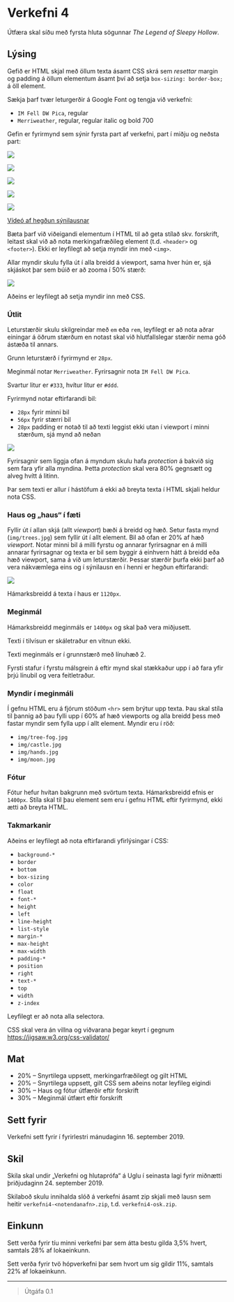 
# Verkefni 4

Útfæra skal síðu með fyrsta hluta sögunnar _The Legend of Sleepy Hollow_.

## Lýsing

Gefið er HTML skjal með öllum texta ásamt CSS skrá sem _resettar_ margin og padding á öllum elementum ásamt því að setja `box-sizing: border-box;` á öll element.

Sækja þarf tvær leturgerðir á Google Font og tengja við verkefni:

* `IM Fell DW Pica`, regular
* `Merriweather`, regular, regular italic og bold 700

Gefin er fyrirmynd sem sýnir fyrsta part af verkefni, part í miðju og neðsta part:

![](utlit/haus.png)

![](utlit/meginmal1.png)

![](utlit/meginmal2.png)

![](utlit/postscript.png)

![](utlit/fotur.png)

[Vídeó af hegðun sýnilausnar](utlit/layout.mp4)

Bæta þarf við viðeigandi elementum í HTML til að geta stílað skv. forskrift, leitast skal við að nota merkingafræðileg element (t.d. `<header>` og `<footer>`). Ekki er leyfilegt að setja myndir inn með `<img>`.

Allar myndir skulu fylla út í alla breidd á viewport, sama hver hún er, sjá skjáskot þar sem búið er að zooma í 50% stærð:

![](utlit/zoomed.png)

Aðeins er leyfilegt að setja myndir inn með CSS.

### Útlit

Leturstærðir skulu skilgreindar með `em` eða `rem`, leyfilegt er að nota aðrar einingar á öðrum stærðum en notast skal við hlutfallslegar stærðir nema góð ástæða til annars.

Grunn leturstærð í fyrirmynd er `28px`.

Meginmál notar `Merriweather`. Fyrirsagnir nota `IM Fell DW Pica`.

Svartur litur er `#333`, hvítur litur er `#ddd`.

Fyrirmynd notar eftirfarandi bil:

* `28px` fyrir minni bil
* `56px` fyrir stærri bil
* `28px` padding er notað til að texti leggist ekki utan í viewport í minni stærðum, sjá mynd að neðan

![](utlit/mobile.png)

Fyrirsagnir sem liggja ofan á myndum skulu hafa _protection_ á bakvið sig sem fara yfir alla myndina. Þetta _protection_ skal vera 80% gegnsætt og alveg hvítt á litinn.

Þar sem texti er allur í hástöfum á ekki að breyta texta í HTML skjali heldur nota CSS.

### Haus og „haus“ í fæti

Fyllir út í allan skjá (allt _viewport_) bæði á breidd og hæð. Setur fasta mynd (`img/trees.jpg`) sem fyllir út í allt element. Bil að ofan er 20% af hæð _viewport_. Notar minni bil á milli fyrstu og annarar fyrirsagnar en á milli annarar fyrirsagnar og texta er bil sem byggir á einhvern hátt á breidd eða hæð viewport, sama á við um leturstærðir. Þessar stærðir þurfa ekki þarf að vera nákvæmlega eins og í sýnilausn en í henni er hegðun eftirfarandi:

![](utlit/scaling.gif)

Hámarksbreidd á texta í haus er `1120px`.

### Meginmál

Hámarksbreidd meginmáls er `1400px` og skal það vera miðjusett.

Texti í tilvísun er skáletraður en vitnun ekki.

Texti meginmáls er í grunnstærð með línuhæð 2.

Fyrsti stafur í fyrstu málsgrein á eftir mynd skal stækkaður upp í að fara yfir þrjú línubil og vera feitletraður.

### Myndir í meginmáli

Í gefnu HTML eru á fjórum stöðum `<hr>` sem brýtur upp texta. Þau skal stíla til þannig að þau fylli upp í 60% af hæð viewports og alla breidd þess með fastar myndir sem fylla upp í allt element. Myndir eru í röð:

* `img/tree-fog.jpg`
* `img/castle.jpg`
* `img/hands.jpg`
* `img/moon.jpg`

### Fótur

Fótur hefur hvítan bakgrunn með svörtum texta. Hámarksbreidd efnis er `1400px`. Stíla skal til þau element sem eru í gefnu HTML eftir fyrirmynd, ekki ætti að breyta HTML.

### Takmarkanir

Aðeins er leyfilegt að nota eftirfarandi yfirlýsingar í CSS:

* `background-*`
* `border`
* `bottom`
* `box-sizing`
* `color`
* `float`
* `font-*`
* `height`
* `left`
* `line-height`
* `list-style`
* `margin-*`
* `max-height`
* `max-width`
* `padding-*`
* `position`
* `right`
* `text-*`
* `top`
* `width`
* `z-index`

Leyfilegt er að nota alla selectora.

CSS skal vera án villna og viðvarana þegar keyrt í gegnum https://jigsaw.w3.org/css-validator/

## Mat

* 20% – Snyrtilega uppsett, merkingarfræðilegt og gilt HTML
* 20% – Snyrtilega uppsett, gilt CSS sem aðeins notar leyfileg eigindi
* 30% – Haus og fótur útfærðir eftir forskrift
* 30% – Meginmál útfært eftir forskrift

## Sett fyrir

Verkefni sett fyrir í fyrirlestri mánudaginn 16. september 2019.

## Skil

Skila skal undir „Verkefni og hlutaprófa“ á Uglu í seinasta lagi fyrir miðnætti þriðjudaginn 24. september 2019.

Skilaboð skulu innihalda slóð á verkefni ásamt zip skjali með lausn sem heitir `verkefni4-<notendanafn>.zip`, t.d. `verkefni4-osk.zip`.

## Einkunn

Sett verða fyrir tíu minni verkefni þar sem átta bestu gilda 3,5% hvert, samtals 28% af lokaeinkunn.

Sett verða fyrir tvö hópverkefni þar sem hvort um sig gildir 11%, samtals 22% af lokaeinkunn.

---

> Útgáfa 0.1
